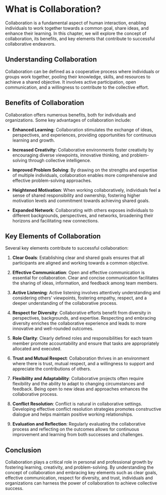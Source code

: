 What is Collaboration?
===============================

Collaboration is a fundamental aspect of human interaction, enabling individuals to work together towards a common goal, share ideas, and enhance their learning. In this chapter, we will explore the concept of collaboration, its benefits, and key elements that contribute to successful collaborative endeavors.

Understanding Collaboration
---------------------------

Collaboration can be defined as a cooperative process where individuals or groups work together, pooling their knowledge, skills, and resources to achieve a shared objective. It involves active participation, open communication, and a willingness to contribute to the collective effort.

Benefits of Collaboration
-------------------------

Collaboration offers numerous benefits, both for individuals and organizations. Some key advantages of collaboration include:

* **Enhanced Learning**: Collaboration stimulates the exchange of ideas, perspectives, and experiences, providing opportunities for continuous learning and growth.

* **Increased Creativity**: Collaborative environments foster creativity by encouraging diverse viewpoints, innovative thinking, and problem-solving through collective intelligence.

* **Improved Problem Solving**: By drawing on the strengths and expertise of multiple individuals, collaboration enables more comprehensive and effective problem-solving approaches.

* **Heightened Motivation**: When working collaboratively, individuals feel a sense of shared responsibility and ownership, fostering higher motivation levels and commitment towards achieving shared goals.

* **Expanded Network**: Collaborating with others exposes individuals to different backgrounds, perspectives, and networks, broadening their horizons and facilitating new connections.

Key Elements of Collaboration
-----------------------------

Several key elements contribute to successful collaboration:

1. **Clear Goals**: Establishing clear and shared goals ensures that all participants are aligned and working towards a common objective.

2. **Effective Communication**: Open and effective communication is essential for collaboration. Clear and concise communication facilitates the sharing of ideas, information, and feedback among team members.

3. **Active Listening**: Active listening involves attentively understanding and considering others' viewpoints, fostering empathy, respect, and a deeper understanding of the collaborative process.

4. **Respect for Diversity**: Collaborative efforts benefit from diversity in perspectives, backgrounds, and expertise. Respecting and embracing diversity enriches the collaborative experience and leads to more innovative and well-rounded outcomes.

5. **Role Clarity**: Clearly defined roles and responsibilities for each team member promote accountability and ensure that tasks are appropriately allocated and executed.

6. **Trust and Mutual Respect**: Collaboration thrives in an environment where there is trust, mutual respect, and a willingness to support and appreciate the contributions of others.

7. **Flexibility and Adaptability**: Collaborative projects often require flexibility and the ability to adapt to changing circumstances and feedback. Being open to new ideas and approaches enhances the collaborative process.

8. **Conflict Resolution**: Conflict is natural in collaborative settings. Developing effective conflict resolution strategies promotes constructive dialogue and helps maintain positive working relationships.

9. **Evaluation and Reflection**: Regularly evaluating the collaborative process and reflecting on the outcomes allows for continuous improvement and learning from both successes and challenges.

Conclusion
----------

Collaboration plays a critical role in personal and professional growth by fostering learning, creativity, and problem-solving. By understanding the concept of collaboration and embracing key elements such as clear goals, effective communication, respect for diversity, and trust, individuals and organizations can harness the power of collaboration to achieve collective success.
